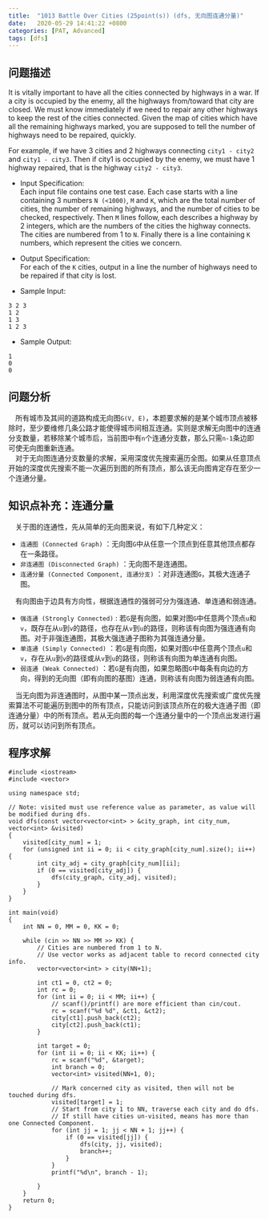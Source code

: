 ```yaml
---
title:  "1013 Battle Over Cities (25point(s)) (dfs, 无向图连通分量)"
date:   2020-05-29 14:41:22 +0800
categories: [PAT, Advanced]
tags: [dfs]
---
```


## 问题描述

 
It is vitally important to have all the cities connected by highways in a war. If a city is occupied by the enemy, all the highways from/toward that city are closed. We must know immediately if we need to repair any other highways to keep the rest of the cities connected. Given the map of cities which have all the remaining highways marked, you are supposed to tell the number of highways need to be repaired, quickly.  

For example, if we have 3 cities and 2 highways connecting `city1 - city2` and `city1 - city3`. Then if city1 is occupied by the enemy, we must have 1 highway repaired, that is the highway `city2 - city3`.


* Input Specification:  
Each input file contains one test case. Each case starts with a line containing 3 numbers `N (<1000)`, `M` and `K`, which are the total number of cities, the number of remaining highways, and the number of cities to be checked, respectively. Then `M` lines follow, each describes a highway by 2 integers, which are the numbers of the cities the highway connects. The cities are numbered from 1 to `N`. Finally there is a line containing `K` numbers, which represent the cities we concern.


* Output Specification:  
For each of the `K` cities, output in a line the number of highways need to be repaired if that city is lost.

* Sample Input:  
```
3 2 3
1 2
1 3
1 2 3
```
* Sample Output:  
```
1
0
0
```

## 问题分析


&emsp;所有城市及其间的道路构成无向图`G(V, E)`，本题要求解的是某个城市顶点被移除时，至少要维修几条公路才能使得城市间相互连通。实则是求解无向图中的连通分支数量，若移除某个城市后，当前图中有`n`个连通分支数，那么只需`n-1`条边即可使无向图重新连通。  
&emsp;对于无向图连通分支数量的求解，采用深度优先搜索遍历全图。如果从任意顶点开始的深度优先搜索不能一次遍历到图的所有顶点，那么该无向图肯定存在至少一个连通分量。  

## 知识点补充：连通分量 
&emsp;关于图的连通性，先从简单的无向图来说，有如下几种定义：  
* `连通图 (Connected Graph)` ：无向图`G`中从任意一个顶点到任意其他顶点都存在一条路径。  
* `非连通图 (Disconnected Graph)` ：无向图不是连通图。  
* `连通分量 (Connected Component, 连通分支)` ：对非连通图`G`，其极大连通子图。

 
&emsp;有向图由于边具有方向性，根据连通性的强弱可分为强连通、单连通和弱连通。  
* `强连通 (Strongly Connected)` : 若`G`是有向图，如果对图`G`中任意两个顶点`u`和`v`，既存在从`u`到`v`的路径，也存在从`v`到`u`的路径，则称该有向图为强连通有向图。对于非强连通图，其极大强连通子图称为其强连通分量。  
* `单连通 (Simply Connected)` ：若`G`是有向图，如果对图`G`中任意两个顶点`u`和`v`，存在从`u`到`v`的路径或从`v`到`u`的路径，则称该有向图为单连通有向图。  
* `弱连通 (Weak Connected)` ：若`G`是有向图，如果忽略图`G`中每条有向边的方向，得到的无向图（即有向图的基图）连通，则称该有向图为弱连通有向图。  

&emsp;当无向图为非连通图时，从图中某一顶点出发，利用深度优先搜索或广度优先搜索算法不可能遍历到图中的所有顶点，只能访问到该顶点所在的极大连通子图（即连通分量）中的所有顶点。若从无向图的每一个连通分量中的一个顶点出发进行遍历，就可以访问到所有顶点。  

## 程序求解

```
#include <iostream>
#include <vector>

using namespace std;

// Note: visited must use reference value as parameter, as value will be modified during dfs.
void dfs(const vector<vector<int> > &city_graph, int city_num, vector<int> &visited)
{
    visited[city_num] = 1;
    for (unsigned int ii = 0; ii < city_graph[city_num].size(); ii++) {
        int city_adj = city_graph[city_num][ii];
        if (0 == visited[city_adj]) {
            dfs(city_graph, city_adj, visited);
        }
    }
}

int main(void)
{
    int NN = 0, MM = 0, KK = 0;

    while (cin >> NN >> MM >> KK) {
        // Cities are numbered from 1 to N.
        // Use vector works as adjacent table to record connected city info.
        vector<vector<int> > city(NN+1);

        int ct1 = 0, ct2 = 0;
        int rc = 0;
        for (int ii = 0; ii < MM; ii++) {
            // scanf()/printf() are more efficient than cin/cout.
            rc = scanf("%d %d", &ct1, &ct2);
            city[ct1].push_back(ct2);
            city[ct2].push_back(ct1);
        }

        int target = 0;
        for (int ii = 0; ii < KK; ii++) {
            rc = scanf("%d", &target);
            int branch = 0;
            vector<int> visited(NN+1, 0);

            // Mark concerned city as visited, then will not be touched during dfs.
            visited[target] = 1;
            // Start from city 1 to NN, traverse each city and do dfs.
            // If still have cities un-visited, means has more than one Connected Component.
            for (int jj = 1; jj < NN + 1; jj++) {
                if (0 == visited[jj]) {
                    dfs(city, jj, visited);
                    branch++;
                }
            }
            printf("%d\n", branch - 1);

        }
    }
    return 0;
}
```
